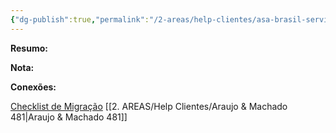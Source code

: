 ```yaml
---
{"dg-publish":true,"permalink":"/2-areas/help-clientes/asa-brasil-servicos-ltda-479-480/","dgPassFrontmatter":true,"created":"2025-06-13T15:09:17.397-03:00","updated":"2025-07-23T09:21:56.617-03:00"}
---
```




**Resumo:**


**Nota:**


**Conexões:**


[Checklist de Migração](https://docs.google.com/spreadsheets/d/1PsC9tTBg69L-Wb3sRVUqyVGBUZpRLiGikqUG1iiRdwE/edit?gid=1978312704#gid=1978312704)
[[2. AREAS/Help Clientes/Araujo & Machado 481\|Araujo & Machado 481]]